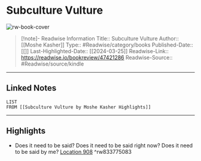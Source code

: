 # Subculture Vulture

![rw-book-cover](https://m.media-amazon.com/images/I/91Hdz6cseeL._SY160.jpg)
<br>
>[!note]- Readwise Information
>Title:: Subculture Vulture
>Author:: [[Moshe Kasher]]
>Type:: #Readwise/category/books
>Published-Date:: [[]]
>Last-Highlighted-Date:: [[2024-03-25]]
>Readwise-Link:: https://readwise.io/bookreview/47421286
>Readwise-Source:: #Readwise/source/kindle
--- 

## Linked Notes
```dataview
LIST
FROM [[Subculture Vulture by Moshe Kasher Highlights]]
```

---

## Highlights
- Does it need to be said? Does it need to be said right now? Does it need to be said by me? [Location 908](https://readwise.io/open/833775083) ^rw833775083
